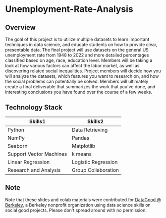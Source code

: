 # Unemployment-Rate-Analysis
## Overview
The goal of this project is to utilize multiple datasets to learn important techniques in data science, and educate students on how to provide clear, presentable data. The final project will use datasets on the general US unemployment rate from 1948 to 2022 and more detailed percentages classified based on age, race, education level. Members will be taking a look at how various factors can affect the labor market, as well as discovering related social inequalities. Project members will decide how you will analyze the datasets, which features you want to research on, and how the social problems can potentially be solved. Members will ultimately create a final deliverable that summarizes the work that you've done, and interesting conclusions you have found over the course of a few weeks. 
## Technology Stack
| Skills1 | Skills2 |
| ------------- | ------------- |
| Python | Data Retrieving |
| NumPy | Pandas |
| Seaborn  | Matplotlib |
| Support Vector Machines  | k means |
| Linear Regression  | Logistic Regression |
| Research and Analysis  | Group Collaboration |
## Note
Note that these slides and colab materials were contributed for [DataGood @ Berkeley](https://datagood.berkeley.edu/), a Berkeley nonprofit organization using data science skills on social good projects. Please don't spread around with no permission.
